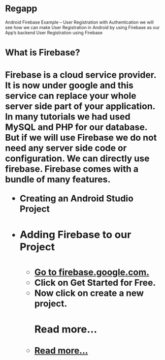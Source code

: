 # Regapp
Android Firebase Example – User Registration with Authentication we will see how we can make User Registration in Android by using Firebase as our App’s backend
User Registration using Firebase 
<h1>What is Firebase?<h1>
  
 Firebase is a cloud service provider. It is now under google and this service can replace your whole server side part of your application. In many tutorials we had used MySQL and PHP for our database. But if we will use Firebase we do not need any server side code or configuration. We can directly use firebase. Firebase comes with a bundle of many features.
 
 <ul>
  <li>Creating an Android Studio Project</li>
  <li><h3>Adding Firebase to our Project<h3></li>
  <ul>
    <a href="https://firebase.google.com"> <li>Go to firebase.google.com.</li></a>
    <li>Click on Get Started for Free.</li>
    <li>Now click on create a new project. </li>
    <h3>Read more...</h3>
    <a href="https://sites.google.com/view/p4n-learn/home"> <li>Read more...</li></a>

  </ul>
</ul>
